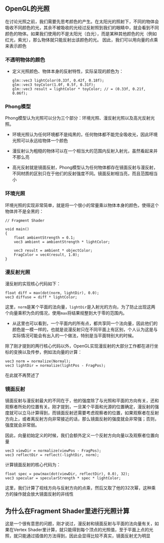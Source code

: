 ## OpenGL的光照

在讨论光照之前，我们需要先思考颜色的产生。在太阳光的照射下，不同的物体会吸收不同颜色的光，其余不被吸收的光经过反射照到我们的眼睛中，就会看到不同颜色的物体。如果我们使用的不是太阳光（白光），而是某种其他颜色的光（例如红光，紫光），那么物体就只能反射出该颜色的光。
因此，我们可以用向量的点乘来表示颜色

### 不透明物体的颜色

- 定义光照颜色、物体本身的反射特性，实际呈现的颜色为：
    ```
    glm::vec3 lightColor(0.33f, 0.42f, 0.18f);
    glm::vec3 toyColor(1.0f, 0.5f, 0.31f);
    glm::vec3 result = lightColor * toyColor; // = (0.33f, 0.21f, 0.06f);
    ```

### Phong模型

Phong模型认为光照可以分为三个部分：环境光照、漫反射光照以及高光反射光照。
- 环境光照认为任何环境都不是纯黑的，任何物体都不能完全吸收光，因此环境光照可以永远给物体一个颜色

- 漫反射认为粗糙的物体可以在一个相当大的范围内反射入射光，虽然看起来并不那么亮

- 高光反射就是镜面反射，Phong模型认为任何物体都存在镜面反射与漫反射，不同材质的区别只在于他们的反射强度不同。镜面反射相当亮，而且范围相当小


### 环境光照

环境光照的实现非常简单，就是将一个很小的常量乘以物体本身的颜色，使得这个物体并不是全黑的：

```
// Fragment Shader

void main()
{
    float ambientStrength = 0.1;
    vec3 ambient = ambientStrength * lightColor;

    vec3 result = ambient * objectColor;
    FragColor = vec4(result, 1.0);
}
```

### 漫反射光照

漫反射的实现核心代码如下：
```
float diff = max(dot(norm, lightDir), 0.0);
vec3 diffuse = diff * lightColor;
```

这里，`norm`是某个平面的法向量，`lightDir`是入射光的方向，为了防止出现这两个向量乘积为负的情况，使用`max`将结果规整到大于零的范围内。

- 从这里也可以看到，一个平面内的所有点，都共享同一个法向量，因此他们的颜色是一模一样的，也就是说漫反射只在不同平面上有区别，个人认为这是与实际情况可能会有出入的一个做法，特别是当平面特别大的时候。

除了刚才提到的两行核心代码以外，OpenGL实现漫反射的大部分工作都在进行坐标的变换以及传参，例如法向量的计算：
```
vec3 norm = normalize(Normal);
vec3 lightDir = normalize(lightPos - FragPos);
```
在此就不再赘述了

### 镜面反射


镜面反射与漫反射最大的不同在于，他的强度除了与光照和平面的方向有关，还和观察者所处的位置有关。刚才提到，一旦某个平面和光源的位置确定，漫反射的强度就可以立马计算得到，而镜面反射还需要考虑观察者的位置，如果观察者在反射方向上，或者离反射方向非常接近的话，那么镜面反射的强度就会非常强；否则，强度就会非常弱。

因此，向量初始定义的时候，我们会额外定义一个反射方向向量以及观察者位置向量
```
vec3 viewDir = normalize(viewPos - FragPos);
vec3 reflectDir = reflect(-lightDir, norm);
```


计算镜面反射的核心代码为：
```
float spec = pow(max(dot(viewDir, reflectDir), 0.0), 32);
vec3 specular = specularStrength * spec * lightColor;
```
这里，我们计算了视线方向与反射方向的点乘，然后又取了他的32次幂，这种乘方的操作就会放大镜面反射的非线性


## 为什么在Fragment Shader里进行光照计算

这是一个很有意思的问题，刚才说过，漫反射和镜面反射与平面的法向量有关，如果在Vertex Shader里计算，就只能得到每个顶点的光照值，至于平面上点的光照，就只能通过插值的方法得到，因此会显得比较不真实，镜面反射尤为明显